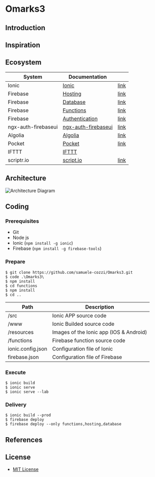 # Omarks3

## Introduction

## Inspiration

## Ecosystem

| System | Documentation | |
| ------ | ------ | ------ |
| Ionic |[Ionic](https://ionicframework.com/docs/) | [link](https://ionicframework.com/) |
| Firebase|[Hosting](https://firebase.google.com/docs/hosting/) | [link](https://firebase.google.com/) |
| Firebase|[Database](https://firebase.google.com/docs/database/) | [link](https://firebase.google.com/) |
| Firebase|[Functions](https://firebase.google.com/docs/functions/) | [link](https://firebase.google.com/) |
| Firebase|[Authentication](https://firebase.google.com/docs/auth/) | [link](https://firebase.google.com/) |
| ngx-auth-firebaseui|[ngx-auth-firebaseui](https://github.com/anthonynahas/ngx-auth-firebaseui) | [link](https://ngx-auth-firebaseui.firebaseapp.com/home) |
| Algolia |[Algolia](https://www.algolia.com/doc/) | [link](https://www.algolia.com/) |
| Pocket |[Pocket](https://help.getpocket.com/category/857-category) | [link](https://getpocket.com/a/queue/) |
| IFTTT |[IFTTT](https://ifttt.com)|  |
| scriptr.io |[script.io](https://www.scriptr.io/documentation) | [link](https://www.scriptr.io/) |


## Architecture

![Architecture Diagram](https://www.dropbox.com/s/mihz0y275zmu99s/Omarks3-Architecture.png?raw=1 "Architecture Diagram")

## Coding
### Prerequisites
- Git
- Node js
- Ionic (```npm install -g ionic```)
- Firebase (```npm install -g firebase-tools```)

### Prepare

```shell
$ git clone https://github.com/samuele-cozzi/Omarks3.git
$ code .\Omarks3\
$ npm install
$ cd functions
$ npm install
$ cd ..
```

|Path|Description|
| ------ | ------ |
| /src | Ionic APP source code |
| /www | Ionic Builded source code |
| /resources | Images of the Ionic app (IOS & Android) |
| /functions | Firebase function source code |
| ionic.config.json | Configuration file of Ionic |
| firebase.json | Configuration file of Firebase |


### Execute

```shell
$ ionic build
$ ionic serve
$ ionic serve --lab
```

### Delivery

```shell
$ ionic build --prod
$ firebase deploy
$ firebase deploy --only functions,hosting,database
```

## References

## License
- [MIT License](/LICENSE)
